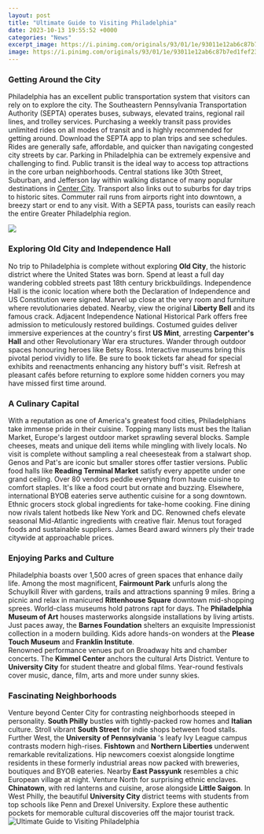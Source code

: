 ```yaml
---
layout: post
title: "Ultimate Guide to Visiting Philadelphia"
date: 2023-10-13 19:55:52 +0000
categories: "News"
excerpt_image: https://i.pinimg.com/originals/93/01/1e/93011e12ab6c87b7ed1fef231fd3a552.png
image: https://i.pinimg.com/originals/93/01/1e/93011e12ab6c87b7ed1fef231fd3a552.png
---
```


### Getting Around the City
Philadelphia has an excellent public transportation system that visitors can rely on to explore the city. The Southeastern Pennsylvania Transportation Authority (SEPTA) operates buses, subways, elevated trains, regional rail lines, and trolley services. Purchasing a weekly transit pass provides unlimited rides on all modes of transit and is highly recommended for getting around. Download the SEPTA app to plan trips and see schedules. Rides are generally safe, affordable, and quicker than navigating congested city streets by car. Parking in Philadelphia can be extremely expensive and challenging to find. 
Public transit is the ideal way to access top attractions in the core urban neighborhoods. Central stations like 30th Street, Suburban, and Jefferson lay within walking distance of many popular destinations in [Center City](https://travelokla.github.io/2024-01-07-pourquoi-si-peu-de-touristes-mexicains-visitent-palau-une-analyse-des-obstacles-et-des-opportunit-xe9s/). Transport also links out to suburbs for day trips to historic sites. Commuter rail runs from airports right into downtown, a breezy start or end to any visit. With a SEPTA pass, tourists can easily reach the entire Greater Philadelphia region. 

![](https://i.pinimg.com/originals/02/03/4e/02034e377b594c919684f3fa2f150cfb.png)
### Exploring **Old City** and Independence Hall
No trip to Philadelphia is complete without exploring **Old City**, the historic district where the United States was born. Spend at least a full day wandering cobbled streets past 18th century brickbuildings. Independence Hall is the iconic location where both the Declaration of Independence and US Constitution were signed. Marvel up close at the very room and furniture where revolutionaries debated. Nearby, view the original **Liberty Bell** and its famous crack.
Adjacent Independence National Historical Park offers free admission to meticulously restored buildings. Costumed guides deliver immersive experiences at the country's first **US Mint**, arresting **Carpenter's Hall** and other Revolutionary War era structures. Wander through outdoor spaces honouring heroes like Betsy Ross. Interactive museums bring this pivotal period vividly to life. Be sure to book tickets far ahead for special exhibits and reenactments enhancing any history buff's visit. Refresh at pleasant cafés before returning to explore some hidden corners you may have missed first time around. 
### A Culinary Capital 
With a reputation as one of America's greatest food cities, Philadelphians take immense pride in their cuisine. Topping many lists must bes the Italian Market, Europe's largest outdoor market sprawling several blocks. Sample cheeses, meats and unique deli items while mingling with lively locals. No visit is complete without sampling a real cheesesteak from a stalwart shop. Genos and Pat's are iconic but smaller stores offer tastier versions.
Public food halls like **Reading Terminal Market** satisfy every appetite under one grand ceiling. Over 80 vendors peddle everything from haute cuisine to comfort staples. It's like a food court but ornate and buzzing. Elsewhere, international BYOB eateries serve authentic cuisine for a song downtown. Ethnic grocers stock global ingredients for take-home cooking. 
Fine dining now rivals talent hotbeds like New York and DC. Renowned chefs elevate seasonal Mid-Atlantic ingredients with creative flair. Menus tout foraged foods and sustainable suppliers. James Beard award winners ply their trade citywide at approachable prices.
### Enjoying Parks and Culture
Philadelphia boasts over 1,500 acres of green spaces that enhance daily life. Among the most magnificent, **Fairmount Park** unfurls along the Schuylkill River with gardens, trails and attractions spanning 9 miles. Bring a picnic and relax in manicured **Rittenhouse Square** downtown mid-shopping sprees. 
World-class museums hold patrons rapt for days. The **Philadelphia Museum of Art** houses masterworks alongside installations by living artists. Just paces away, the **Barnes Foundation** shelters an exquisite Impressionist collection in a modern building. Kids adore hands-on wonders at the **Please Touch Museum** and **Franklin Institute**.  
Renowned performance venues put on Broadway hits and chamber concerts. The **Kimmel Center** anchors the cultural Arts District. Venture to **University City** for student theatre and global films. Year-round festivals cover music, dance, film, arts and more under sunny skies. 
### Fascinating Neighborhoods
Venture beyond Center City for contrasting neighborhoods steeped in personality. **South Philly** bustles with tightly-packed row homes and **Italian** culture. Stroll vibrant **South Street** for indie shops between food stalls. Further West, the **University of Pennsylvania** 's leafy Ivy League campus contrasts modern high-rises. 
**Fishtown** and **Northern Liberties** underwent remarkable revitalizations. Hip newcomers coexist alongside longtime residents in these formerly industrial areas now packed with breweries, boutiques and BYOB eateries. Nearby **East Passyunk** resembles a chic European village at night. 
Venture North for surprising ethnic enclaves. **Chinatown**, with red lanterns and cuisine, arose alongside **Little Saigon**. In West Philly, the beautiful **University City** district teems with students from top schools like Penn and Drexel University. Explore these authentic pockets for memorable cultural discoveries off the major tourist track.
![Ultimate Guide to Visiting Philadelphia](https://i.pinimg.com/originals/93/01/1e/93011e12ab6c87b7ed1fef231fd3a552.png)